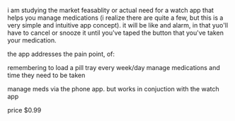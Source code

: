 i am studying the market feasablity or actual need for a watch app that helps you manage medications (i realize there are quite a few, but this is a very simple and intuitive app concept). it will be like and alarm, in that yuo'll have to cancel or snooze it until you've taped the button that you've taken your medication.

the app addresses the pain point, of:

remembering to load a pill tray every week/day
manage medications and time they need to be taken

manage meds via the phone app. but works in conjuction with the watch app

price $0.99
